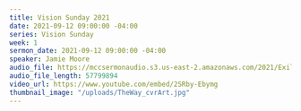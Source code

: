 ```yaml
---
title: Vision Sunday 2021
date: 2021-09-12 09:00:00 -04:00
series: Vision Sunday
week: 1
sermon_date: 2021-09-12 09:00:00 -04:00
speaker: Jamie Moore
audio_file: https://mccsermonaudio.s3.us-east-2.amazonaws.com/2021/Exiles/Vision+Sunday.mp3
audio_file_length: 57799894
video_url: https://www.youtube.com/embed/2SRby-Ebymg
thumbnail_image: "/uploads/TheWay_cvrArt.jpg"
---
```


